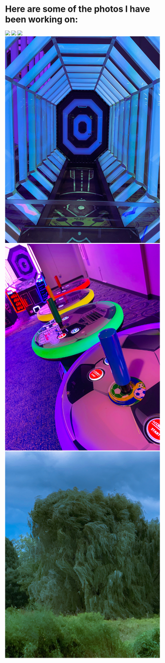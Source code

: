 # Here are some of the photos I have been working on:
<img src="images/IMG_1966.jpg"/>
<img src="images/IMG_2996.jpg"/>
<img src="images/IMG_2998.jpg"/>
<img src="images/image0 (1)-2.jpg"/>
<img src="images/image2-2.jpg"/>
<img src="images/image6-2.jpg"/>
<img src=""/>
<img src=""/>
